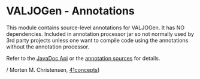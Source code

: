 <a name="jumbotron-start"/>

# VALJOGen - Annotations

This module contains source-level annotations for VALJOGen. It has NO dependencies. Included in annotation processor jar so not normally used by 3rd party projects unless one want to compile code using the annotations without the annotation processor.

Refer to the [JavaDoc Api](http://valjogen.41concepts.com/apidocs/com/fortyoneconcepts/valjogen/annotations/package-summary.html) or the [annotation sources](src/main/java/com/fortyoneconcepts/valjogen/annotations) for details.

<a name="jumbotron-end"/>

/ Morten M. Christensen, [41concepts](http://www.41concepts.com))